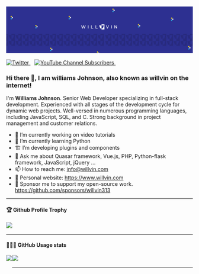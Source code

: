 [![Williams Johnson](https://github.com/willvin313/willvin313/blob/main/background-1.jpg)](https://www.willvin.com)

<p>
  <a href="https://twitter.com/iamwillvin">
    <img src="https://img.shields.io/twitter/follow/willvin?label=Follow%20willvin&style=social" alt="Twitter">
  </a>&ensp;
  <a href="https://www.youtube.com/channel/UCHCEiFFWcdcXhzgePJJtIZQ">
    <img alt="YouTube Channel Subscribers" src="https://img.shields.io/youtube/channel/subscribers/UCHCEiFFWcdcXhzgePJJtIZQ?style=social"  alt="YouTube">
  </a>&ensp;
</p>

### Hi there 👋, I am williams Johnson, also known as willvin on the internet!

I'm **Williams Johnson**. Senior Web Developer specializing in full-stack development. Experienced with all stages of the development cycle for dynamic web projects. Well-versed in numerous programming languages, including JavaScript, SQL, and C. Strong background in project management and customer relations.

- 🔭 I’m currently working on video tutorials
- 🌱 I’m currently learning Python
- 🏗 I’m developing plugins and components
- 💬 Ask me about Quasar framework, Vue.js, PHP, Python-flask framework, JavaScript, jQuery ... 
- 📫 How to reach me: info@willvin.com
- 🔗 Personal website: https://www.willvin.com
- 💖 Sponsor me to support my open-source work. https://github.com/sponsors/willvin313 

---

<div>
  <h4>🏆 Github Profile Trophy</h4>
  <img src="https://github-profile-trophy.vercel.app/?username=willvin313&column=7"/>
</div>

---

<div>
  <h4>👨🏻‍💻 GitHub Usage stats</h4>
  <img height="170" align="left" src="https://github-readme-stats.vercel.app/api?username=willvin313&count_private=true&include_all_commits=true" />
  <img src="https://github-readme-stats.vercel.app/api/top-langs/?username=willvin313&layout=compact" />
</div>

---
